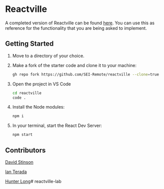 # Reactville

A completed version of Reactville can be found <a href="https://reactville.netlify.app/">here</a>. You can use this as reference for the functionality that you are being asked to implement.

## Getting Started

1. Move to a directory of your choice.
2. Make a fork of the starter code and clone it to your machine:

    ```bash
    gh repo fork https://github.com/SEI-Remote/reactville --clone=true
    ```

3. Open the project in VS Code

    ```bash
    cd reactville
    code .
    ```

4. Install the Node modules:

    ```bash
    npm i
    ```

5. In your terminal, start the React Dev Server:

    ```bash
    npm start
    ```

## Contributors

[David Stinson](https://github.com/DavidStinson)

[Ian Terada](https://github.com/teradaian)

[Hunter Long](https://github.com/whlong1)# reactville-lab
